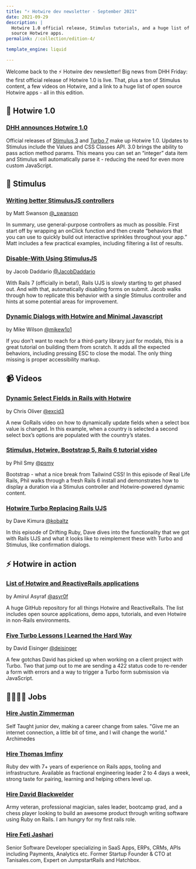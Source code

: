 ```yaml
---
title: "⚡️ Hotwire dev newsletter - September 2021"
date: 2021-09-29
description: |
  Hotwire 1.0 official release, Stimulus tutorials, and a huge list of open
  source Hotwire apps.
permalink: /:collection/edition-4/

template_engine: liquid

---
```


Welcome back to the ⚡️ Hotwire dev newsletter! Big news from DHH Friday: the first official release of Hotwire 1.0 is live. That, plus a ton of Stimulus content, a few videos on Hotwire, and a link to a huge list of open source Hotwire apps - all in this edition.

## 🎉 Hotwire 1.0

### [DHH announces Hotwire 1.0](https://world.hey.com/dhh/stimulus-3-turbo-7-hotwire-1-0-9d507133)

Official releases of [Stimulus 3](https://world.hey.com/hotwired/stimulus-3-c438d432) and [Turbo 7](https://world.hey.com/hotwired/turbo-7-0dd7a27f) make up Hotwire 1.0. Updates to Stimulus include the Values and CSS Classes API. 3.0 brings the ability to pass action method params. This means you can set an “integer” data item and Stimulus will automatically parse it - reducing the need for even more custom JavaScript.

## 📙 Stimulus

### [Writing better StimulusJS controllers](https://boringrails.com/articles/better-stimulus-controllers/)

by Matt Swanson [@\_swanson](https://twitter.com/_swanson)

In summary, use general-purpose controllers as much as possible. First start off by wrapping an onClick function and then create “behaviors that you can use to quickly build out interactive sprinkles throughout your app.” Matt includes a few practical examples, including filtering a list of results.

### [Disable-With Using StimulusJS](https://dev.to/jacobdaddario/disable-with-using-stimulusjs-bco)

by Jacob Daddario [@JacobDaddario](https://twitter.com/JacobDaddario)

With Rails 7 (officially in beta!), Rails UJS is slowly starting to get phased out. And with that, automatically disabling forms on submit. Jacob walks through how to replicate this behavior with a single Stimulus controller and hints at some potential areas for improvement.

### [Dynamic Dialogs with Hotwire and Minimal Javascript](https://www.mikewilson.dev/posts/dynamic-dialogs-with-hotwire-and-minimal-javascript/)

by Mike Wilson [@mikew1o1](https://twitter.com/mikew1o1)

If you don’t want to reach for a third-party library _just_ for modals, this is a great tutorial on building them from scratch. It adds all the expected behaviors, including pressing ESC to close the modal. The only thing missing is proper accessibility markup.

## 📹 Videos

### [Dynamic Select Fields in Rails with Hotwire](https://gorails.com/episodes/dynamic-select-fields-with-rails-hotwire)

by Chris Oliver [@excid3](https://twitter.com/excid3)

A new GoRails video on how to dynamically update fields when a select box value is changed. In this example, when a country is selected a second select box’s options are populated with the country’s states.

### [Stimulus, Hotwire, Bootstrap 5, Rails 6 tutorial video](https://www.youtube.com/watch?v=YOiEAAac5Co)

by Phil Smy [@psmy](https://twitter.com/psmy)

Bootstrap - what a nice break from Tailwind CSS! In this episode of Real Life Rails, Phil walks through a fresh Rails 6 install and demonstrates how to display a duration via a Stimulus controller and Hotwire-powered dynamic content.

### [Hotwire Turbo Replacing Rails UJS](https://www.driftingruby.com/episodes/hotwire-turbo-replacing-rails-ujs)

by Dave Kimura [@kobaltz](https://twitter.com/kobaltz)

In this episode of Drifting Ruby, Dave dives into the functionality that we got with Rails UJS and what it looks like to reimplement these with Turbo and Stimulus, like confirmation dialogs.

## ⚡️ Hotwire in action

### [List of Hotwire and ReactiveRails applications](https://github.com/asyraffff/Hotwire-in-action)

by Amirul Asyraf [@asyr0f](https://twitter.com/asyr0f)

A huge GitHub repository for all things Hotwire and ReactiveRails. The list includes open source applications, demo apps, tutorials, and even Hotwire in non-Rails environments.

### [Five Turbo Lessons I Learned the Hard Way](https://www.viget.com/articles/five-turbo-lessons-i-learned-the-hard-way/)

by David Eisinger [@deisinger](https://twitter.com/deisinger)

A few gotchas David has picked up when working on a client project with Turbo. Two that jump out to me are sending a 422 status code to re-render a form with errors and a way to trigger a Turbo form submission via JavaScript.

## 👩‍💻👨‍💻 Jobs

### [Hire Justin Zimmerman](mailto:justin.p.zimmerman@protonmail.com)

Self Taught junior dev, making a career change from sales. "Give me an internet connection, a little bit of time, and I will change the world." Archimedes

### [Hire Thomas Imfiny](mailto:thomas@imfiny.com)

Ruby dev with 7+ years of experience on Rails apps, tooling and infrastructure. Available as fractional engineering leader 2 to 4 days a week, strong taste for pairing, learning and helping others level up.

### [Hire David Blackwelder](mailto:david@davidblackwelder.dev)

Army veteran, professional magician, sales leader, bootcamp grad, and a chess player looking to build an awesome product through writing software using Ruby on Rails. I am hungry for my first rails role.

### [Hire Feti Jashari](mailto:fetijashari@gmail.com)

Senior Software Developer specializing in SaaS Apps, ERPs, CRMs, APIs including Payments, Analytics etc. Former Startup Founder & CTO at Tanisales.com, Expert on JumpstartRails and Hatchbox.
